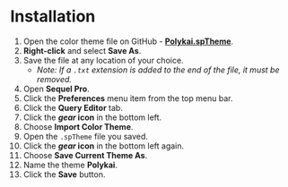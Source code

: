 # Installation

1. Open the color theme file on GitHub - **[Polykai.spTheme](https://raw.githubusercontent.com/adamgraham/polykai/master/Sequel%20Pro/Polykai.spTheme)**.
2. **Right-click** and select **Save As**.
3. Save the file at any location of your choice.
    - *Note: If a `.txt` extension is added to the end of the file, it must be removed.*
4. Open **Sequel Pro**.
5. Click the **Preferences** menu item from the top menu bar.
6. Click the **Query Editor** tab.
7. Click the ***gear* icon** in the bottom left.
8. Choose **Import Color Theme**.
9. Open the `.spTheme` file you saved.
10. Click the ***gear* icon** in the bottom left again.
11. Choose **Save Current Theme As**.
12. Name the theme **Polykai**.
13. Click the **Save** button.

